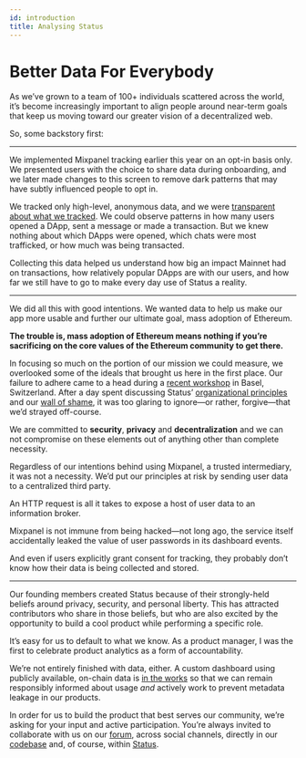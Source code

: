 ```yaml
---
id: introduction
title: Analysing Status
---
```


# Better Data For Everybody

As we’ve grown to a team of 100+ individuals scattered across the world, it’s become increasingly important to align people around near-term goals that keep us moving toward our greater vision of a decentralized web. 

So, some backstory first:

---

We implemented Mixpanel tracking earlier this year on an opt-in basis only. We presented users with the choice to share data during onboarding, and we later made changes to this screen to remove dark patterns that may have subtly influenced people to opt in. 

We tracked only high-level, anonymous data, and we were [transparent about what we tracked](https://wiki.status.im/Help_Improve_Status). We could observe patterns in how many users opened a DApp, sent a message or made a transaction. But we knew nothing about which DApps were opened, which chats were most trafficked, or how much was being transacted. 

Collecting this data helped us understand how big an impact Mainnet had on transactions, how relatively popular DApps are with our users, and how far we still have to go to make every day use of Status a reality. 

---

We did all this with good intentions. We wanted data to help us make our app more usable and further our ultimate goal, mass adoption of Ethereum.

**The trouble is, mass adoption of Ethereum means nothing if you’re sacrificing on the core values of the Ethereum community to get there.**

In focusing so much on the portion of our mission we could measure, we overlooked some of the ideals that brought us here in the first place. Our failure to adhere came to a head during a [recent workshop](https://www.youtube.com/results?search_query=Status+July+2018+Security+Meetup) in Basel, Switzerland. After a day spent discussing Status’ [organizational principles](https://discuss.status.im/t/principles-from-basel/175) and our [wall of shame](https://hackmd.io/fpqnTU4pRTKVqcUijrZwxg?view), it was too glaring to ignore—or rather, forgive—that we’d strayed off-course. 

We are committed to **security**, **privacy** and **decentralization** and we can not compromise on these elements out of anything other than complete necessity. 

Regardless of our intentions behind using Mixpanel, a trusted intermediary, it was not a necessity. We’d put our principles at risk by sending user data to a centralized third party. 

An HTTP request is all it takes to expose a host of user data to an information broker. 

Mixpanel is not immune from being hacked—not long ago, the service itself accidentally leaked the value of user passwords in its dashboard events. 

And even if users explicitly grant consent for tracking, they probably don’t know how their data is being collected and stored.

---

Our founding members created Status because of their strongly-held beliefs around privacy, security, and personal liberty. This has attracted contributors who share in those beliefs, but who are also excited by the opportunity to build a cool product while performing a specific role.

It’s easy for us to default to what we know. As a product manager, I was the first to celebrate product analytics as a form of accountability.

We’re not entirely finished with data, either. A custom dashboard using publicly available, on-chain data is [in the works](https://github.com/status-im/ideas/tree/18c7a4bfc3109e097a89573ddb52dd147f21cabb/ideas/266-methrics) so that we can remain responsibly informed about usage *and* actively work to prevent metadata leakage in our products.

In order for us to build the product that best serves our community, we’re asking for your input and active participation. You’re always invited to collaborate with us on our [forum](https://discuss.status.im/), across social channels, directly in our [codebase](https://docs.status.im/docs/contributor_guide.html) and, of course, within [Status](https://get.status.im/chat/public/status).